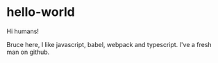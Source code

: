 # hello-world
Hi humans!

Bruce here, I like javascript, babel, webpack and typescript. I've a fresh man on github.